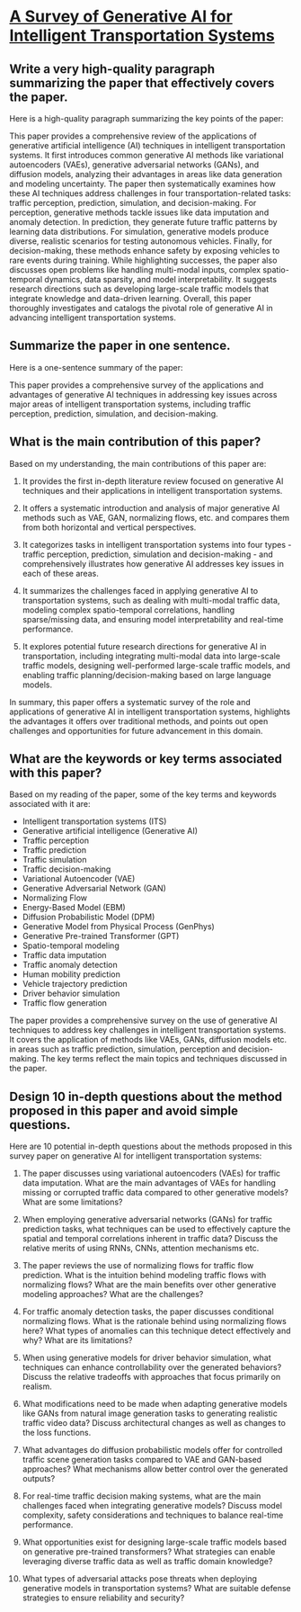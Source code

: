 # [A Survey of Generative AI for Intelligent Transportation Systems](https://arxiv.org/abs/2312.08248)

## Write a very high-quality paragraph summarizing the paper that effectively covers the paper.

 Here is a high-quality paragraph summarizing the key points of the paper:

This paper provides a comprehensive review of the applications of generative artificial intelligence (AI) techniques in intelligent transportation systems. It first introduces common generative AI methods like variational autoencoders (VAEs), generative adversarial networks (GANs), and diffusion models, analyzing their advantages in areas like data generation and modeling uncertainty. The paper then systematically examines how these AI techniques address challenges in four transportation-related tasks: traffic perception, prediction, simulation, and decision-making. For perception, generative methods tackle issues like data imputation and anomaly detection. In prediction, they generate future traffic patterns by learning data distributions. For simulation, generative models produce diverse, realistic scenarios for testing autonomous vehicles. Finally, for decision-making, these methods enhance safety by exposing vehicles to rare events during training. While highlighting successes, the paper also discusses open problems like handling multi-modal inputs, complex spatio-temporal dynamics, data sparsity, and model interpretability. It suggests research directions such as developing large-scale traffic models that integrate knowledge and data-driven learning. Overall, this paper thoroughly investigates and catalogs the pivotal role of generative AI in advancing intelligent transportation systems.


## Summarize the paper in one sentence.

 Here is a one-sentence summary of the paper:

This paper provides a comprehensive survey of the applications and advantages of generative AI techniques in addressing key issues across major areas of intelligent transportation systems, including traffic perception, prediction, simulation, and decision-making.


## What is the main contribution of this paper?

 Based on my understanding, the main contributions of this paper are:

1. It provides the first in-depth literature review focused on generative AI techniques and their applications in intelligent transportation systems. 

2. It offers a systematic introduction and analysis of major generative AI methods such as VAE, GAN, normalizing flows, etc. and compares them from both horizontal and vertical perspectives.

3. It categorizes tasks in intelligent transportation systems into four types - traffic perception, prediction, simulation and decision-making - and comprehensively illustrates how generative AI addresses key issues in each of these areas.

4. It summarizes the challenges faced in applying generative AI to transportation systems, such as dealing with multi-modal traffic data, modeling complex spatio-temporal correlations, handling sparse/missing data, and ensuring model interpretability and real-time performance. 

5. It explores potential future research directions for generative AI in transportation, including integrating multi-modal data into large-scale traffic models, designing well-performed large-scale traffic models, and enabling traffic planning/decision-making based on large language models.

In summary, this paper offers a systematic survey of the role and applications of generative AI in intelligent transportation systems, highlights the advantages it offers over traditional methods, and points out open challenges and opportunities for future advancement in this domain.


## What are the keywords or key terms associated with this paper?

 Based on my reading of the paper, some of the key terms and keywords associated with it are:

- Intelligent transportation systems (ITS)
- Generative artificial intelligence (Generative AI) 
- Traffic perception
- Traffic prediction  
- Traffic simulation
- Traffic decision-making
- Variational Autoencoder (VAE)
- Generative Adversarial Network (GAN)
- Normalizing Flow
- Energy-Based Model (EBM)
- Diffusion Probabilistic Model (DPM)  
- Generative Model from Physical Process (GenPhys)
- Generative Pre-trained Transformer (GPT)
- Spatio-temporal modeling
- Traffic data imputation
- Traffic anomaly detection
- Human mobility prediction
- Vehicle trajectory prediction
- Driver behavior simulation
- Traffic flow generation

The paper provides a comprehensive survey on the use of generative AI techniques to address key challenges in intelligent transportation systems. It covers the application of methods like VAEs, GANs, diffusion models etc. in areas such as traffic prediction, simulation, perception and decision-making. The key terms reflect the main topics and techniques discussed in the paper.


## Design 10 in-depth questions about the method proposed in this paper and avoid simple questions.

 Here are 10 potential in-depth questions about the methods proposed in this survey paper on generative AI for intelligent transportation systems:

1. The paper discusses using variational autoencoders (VAEs) for traffic data imputation. What are the main advantages of VAEs for handling missing or corrupted traffic data compared to other generative models? What are some limitations?

2. When employing generative adversarial networks (GANs) for traffic prediction tasks, what techniques can be used to effectively capture the spatial and temporal correlations inherent in traffic data? Discuss the relative merits of using RNNs, CNNs, attention mechanisms etc.

3. The paper reviews the use of normalizing flows for traffic flow prediction. What is the intuition behind modeling traffic flows with normalizing flows? What are the main benefits over other generative modeling approaches? What are the challenges?

4. For traffic anomaly detection tasks, the paper discusses conditional normalizing flows. What is the rationale behind using normalizing flows here? What types of anomalies can this technique detect effectively and why? What are its limitations?

5. When using generative models for driver behavior simulation, what techniques can enhance controllability over the generated behaviors? Discuss the relative tradeoffs with approaches that focus primarily on realism.  

6. What modifications need to be made when adapting generative models like GANs from natural image generation tasks to generating realistic traffic video data? Discuss architectural changes as well as changes to the loss functions.

7. What advantages do diffusion probabilistic models offer for controlled traffic scene generation tasks compared to VAE and GAN-based approaches? What mechanisms allow better control over the generated outputs?

8. For real-time traffic decision making systems, what are the main challenges faced when integrating generative models? Discuss model complexity, safety considerations and techniques to balance real-time performance.

9. What opportunities exist for designing large-scale traffic models based on generative pre-trained transformers? What strategies can enable leveraging diverse traffic data as well as traffic domain knowledge? 

10. What types of adversarial attacks pose threats when deploying generative models in transportation systems? What are suitable defense strategies to ensure reliability and security?
